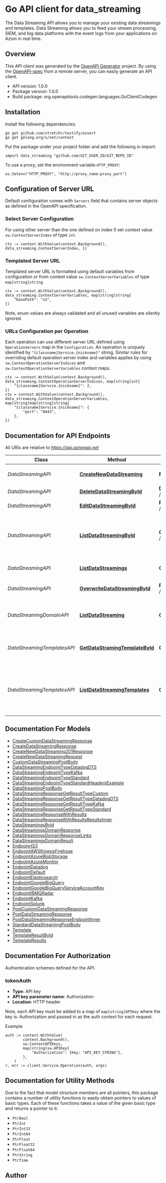 # Go API client for data_streaming

The Data Streaming API allows you to manage your existing data streamings and templates.
Data Streaming allows you to feed your stream processing, SIEM, and big data platforms with the event logs from your applications on Azion in real time.


## Overview
This API client was generated by the [OpenAPI Generator](https://openapi-generator.tech) project.  By using the [OpenAPI-spec](https://www.openapis.org/) from a remote server, you can easily generate an API client.

- API version: 1.0.0
- Package version: 1.0.0
- Build package: org.openapitools.codegen.languages.GoClientCodegen

## Installation

Install the following dependencies:

```shell
go get github.com/stretchr/testify/assert
go get golang.org/x/net/context
```

Put the package under your project folder and add the following in import:

```golang
import data_streaming "github.com/GIT_USER_ID/GIT_REPO_ID"
```

To use a proxy, set the environment variable `HTTP_PROXY`:

```golang
os.Setenv("HTTP_PROXY", "http://proxy_name:proxy_port")
```

## Configuration of Server URL

Default configuration comes with `Servers` field that contains server objects as defined in the OpenAPI specification.

### Select Server Configuration

For using other server than the one defined on index 0 set context value `sw.ContextServerIndex` of type `int`.

```golang
ctx := context.WithValue(context.Background(), data_streaming.ContextServerIndex, 1)
```

### Templated Server URL

Templated server URL is formatted using default variables from configuration or from context value `sw.ContextServerVariables` of type `map[string]string`.

```golang
ctx := context.WithValue(context.Background(), data_streaming.ContextServerVariables, map[string]string{
	"basePath": "v2",
})
```

Note, enum values are always validated and all unused variables are silently ignored.

### URLs Configuration per Operation

Each operation can use different server URL defined using `OperationServers` map in the `Configuration`.
An operation is uniquely identified by `"{classname}Service.{nickname}"` string.
Similar rules for overriding default operation server index and variables applies by using `sw.ContextOperationServerIndices` and `sw.ContextOperationServerVariables` context maps.

```golang
ctx := context.WithValue(context.Background(), data_streaming.ContextOperationServerIndices, map[string]int{
	"{classname}Service.{nickname}": 2,
})
ctx = context.WithValue(context.Background(), data_streaming.ContextOperationServerVariables, map[string]map[string]string{
	"{classname}Service.{nickname}": {
		"port": "8443",
	},
})
```

## Documentation for API Endpoints

All URIs are relative to *https://api.azionapi.net*

Class | Method | HTTP request | Description
------------ | ------------- | ------------- | -------------
*DataStreamingAPI* | [**CreateNewDataStreaming**](docs/DataStreamingAPI.md#createnewdatastreaming) | **Post** /data_streaming/streamings | Create a new data streaming
*DataStreamingAPI* | [**DeleteDataStreamingById**](docs/DataStreamingAPI.md#deletedatastreamingbyid) | **Delete** /data_streaming/streamings/{data_streaming_id} | Delete data streaming
*DataStreamingAPI* | [**EditDataStreamingById**](docs/DataStreamingAPI.md#editdatastreamingbyid) | **Patch** /data_streaming/streamings/{data_streaming_id} | Edit data streaming
*DataStreamingAPI* | [**ListDataStreamingById**](docs/DataStreamingAPI.md#listdatastreamingbyid) | **Get** /data_streaming/streamings/{data_streaming_id} | Get expecific data streaming by Data Streaming ID
*DataStreamingAPI* | [**ListDataStreamings**](docs/DataStreamingAPI.md#listdatastreamings) | **Get** /data_streaming/streamings | List all exist data streamings
*DataStreamingAPI* | [**OverwriteDataStreamingById**](docs/DataStreamingAPI.md#overwritedatastreamingbyid) | **Put** /data_streaming/streamings/{data_streaming_id} | Overwrite data streaming
*DataStreamingDomainAPI* | [**ListDataStreaming**](docs/DataStreamingDomainAPI.md#listdatastreaming) | **Get** /data_streaming/domains | List all domains used on data streaming
*DataStreamingTemplatesAPI* | [**GetDataStramingTemplateById**](docs/DataStreamingTemplatesAPI.md#getdatastramingtemplatebyid) | **Get** /data_streaming/templates/{template_id} | Get an global Template info by template ID
*DataStreamingTemplatesAPI* | [**ListDataStreamingTemplates**](docs/DataStreamingTemplatesAPI.md#listdatastreamingtemplates) | **Get** /data_streaming/templates | List all global Templates that can be used on Data Streaming operations


## Documentation For Models

 - [CreateCustomDataStreamingResponse](docs/CreateCustomDataStreamingResponse.md)
 - [CreateDataStreamingResponse](docs/CreateDataStreamingResponse.md)
 - [CreateNewDataStreaming201Response](docs/CreateNewDataStreaming201Response.md)
 - [CreateNewDataStreamingRequest](docs/CreateNewDataStreamingRequest.md)
 - [CustomDataStreamingPostBody](docs/CustomDataStreamingPostBody.md)
 - [DataStreamingEndpointTypeDatadogDTS](docs/DataStreamingEndpointTypeDatadogDTS.md)
 - [DataStreamingEndpointTypeKafka](docs/DataStreamingEndpointTypeKafka.md)
 - [DataStreamingEndpointTypeStandard](docs/DataStreamingEndpointTypeStandard.md)
 - [DataStreamingEndpointTypeStandardHeadersExample](docs/DataStreamingEndpointTypeStandardHeadersExample.md)
 - [DataStreamingPostBody](docs/DataStreamingPostBody.md)
 - [DataStreamingResponseGetResultTypeCustom](docs/DataStreamingResponseGetResultTypeCustom.md)
 - [DataStreamingResponseGetResultTypeDatadogDTS](docs/DataStreamingResponseGetResultTypeDatadogDTS.md)
 - [DataStreamingResponseGetResultTypeKafka](docs/DataStreamingResponseGetResultTypeKafka.md)
 - [DataStreamingResponseGetResultTypeStandard](docs/DataStreamingResponseGetResultTypeStandard.md)
 - [DataStreamingResponseWithResults](docs/DataStreamingResponseWithResults.md)
 - [DataStreamingResponseWithResultsResultsInner](docs/DataStreamingResponseWithResultsResultsInner.md)
 - [DataStreamingsById](docs/DataStreamingsById.md)
 - [DataStreamingsDomainResponse](docs/DataStreamingsDomainResponse.md)
 - [DataStreamingsDomainResponseLinks](docs/DataStreamingsDomainResponseLinks.md)
 - [DataStreamingsDomainResult](docs/DataStreamingsDomainResult.md)
 - [EndpoinrtS3](docs/EndpoinrtS3.md)
 - [EndpointAWSKinesisFirehose](docs/EndpointAWSKinesisFirehose.md)
 - [EndpointAzureBlobStorage](docs/EndpointAzureBlobStorage.md)
 - [EndpointAzureMonitor](docs/EndpointAzureMonitor.md)
 - [EndpointDatadog](docs/EndpointDatadog.md)
 - [EndpointDefault](docs/EndpointDefault.md)
 - [EndpointElasticsearch](docs/EndpointElasticsearch.md)
 - [EndpointGoogleBigQuery](docs/EndpointGoogleBigQuery.md)
 - [EndpointGoogleBigQueryServiceAccountKey](docs/EndpointGoogleBigQueryServiceAccountKey.md)
 - [EndpointIBMQRadar](docs/EndpointIBMQRadar.md)
 - [EndpointKafka](docs/EndpointKafka.md)
 - [EndpointSplunk](docs/EndpointSplunk.md)
 - [PostCustomDataStreamingResponse](docs/PostCustomDataStreamingResponse.md)
 - [PostDataStreamingResponse](docs/PostDataStreamingResponse.md)
 - [PostDataStreamingResponseEndpointInner](docs/PostDataStreamingResponseEndpointInner.md)
 - [StandardDataStreamingPostBody](docs/StandardDataStreamingPostBody.md)
 - [Template](docs/Template.md)
 - [TemplateResultById](docs/TemplateResultById.md)
 - [TemplateResults](docs/TemplateResults.md)


## Documentation For Authorization


Authentication schemes defined for the API:
### tokenAuth

- **Type**: API key
- **API key parameter name**: Authorization
- **Location**: HTTP header

Note, each API key must be added to a map of `map[string]APIKey` where the key is: Authorization and passed in as the auth context for each request.

Example

```golang
auth := context.WithValue(
		context.Background(),
		sw.ContextAPIKeys,
		map[string]sw.APIKey{
			"Authorization": {Key: "API_KEY_STRING"},
		},
	)
r, err := client.Service.Operation(auth, args)
```


## Documentation for Utility Methods

Due to the fact that model structure members are all pointers, this package contains
a number of utility functions to easily obtain pointers to values of basic types.
Each of these functions takes a value of the given basic type and returns a pointer to it:

* `PtrBool`
* `PtrInt`
* `PtrInt32`
* `PtrInt64`
* `PtrFloat`
* `PtrFloat32`
* `PtrFloat64`
* `PtrString`
* `PtrTime`

## Author



